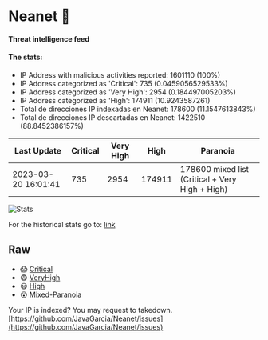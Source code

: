 # Neanet :hocho:
#### Threat intelligence feed
#### The stats:

- IP Address with malicious activities reported: 1601110 (100%)
- IP Address categorized as 'Critical':  735 (0.0459056529533%)
- IP Address categorized as 'Very High':  2954 (0.184497005203%)
- IP Address categorized as 'High':  174911 (10.9243587261)
- Total de direcciones IP indexadas en Neanet:  178600 (11.1547613843%)
- Total de direcciones IP descartadas en Neanet:  1422510 (88.8452386157%)

| Last Update | Critical | Very High | High | Paranoia |
| --- | --- | --- | --- | --- |
| 2023-03-20 16:01:41 | 735 | 2954 | 174911 | 178600 mixed list (Critical + Very High + High)|

![Stats](https://docs.google.com/spreadsheets/d/e/2PACX-1vSnaNMIXVabIpDJjufMlzH7poXnshF3mgd8Is1g9ytUEzVsP5my4Trn8f-xkoLLQ38xpL3HtmUexLo6/pubchart?oid=501124687&format=image)

For the historical stats go to: [link](/stats.csv)
## Raw
- :scream: [Critical](https://raw.githubusercontent.com/JavaGarcia/Neanet/master/blacklists/neanet_critical.txt)
- :fearful: [VeryHigh](https://raw.githubusercontent.com/JavaGarcia/Neanet/master/blacklists/neanet_veryHigh.txtt)
- :frowning: [High](https://raw.githubusercontent.com/JavaGarcia/Neanet/master/blacklists/neanet_high.txt)
- :dizzy_face: [Mixed-Paranoia](https://raw.githubusercontent.com/JavaGarcia/Neanet/master/blacklists/neanet_all.txt)


Your IP is indexed? You may request to takedown. [https://github.com/JavaGarcia/Neanet/issues](https://github.com/JavaGarcia/Neanet/issues)
















































































































































































































































































































































































































































































































































































































































































































































































































































































































































































































































































































































































































































































































































































































































































































































































































































































































































































































































































































































































































































































































































































































































































































































































































































































































































































































































































































































































































































































































































































































































































































































































































































































































































































































































































































































































































































































































































































































































































































































































































































































































































































































































































































































































































































































































































































































































































































































































































































































































































































































































































































































































































































































































































































































































































































































































































































































































































































































































































































































































































































































































































































































































































































































































































































































































































































































































































































































































































































































































































































































































































































































































































































































































































































































































































































































































































































































































































































































































































































































































































































































































































































































































































































































































































































































































































































































































































































































































































































































































































































































































































































































































































































































































































































































































































































































































































































































































































































































































































































































































































































































































































































































